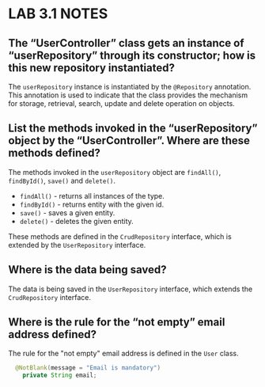 # LAB 3.1 NOTES

## The “UserController” class gets an instance of “userRepository” through its constructor; how is this new repository instantiated?

The `userRepository` instance is instantiated by the `@Repository` annotation. This annotation is used to indicate that the class provides the mechanism for storage, retrieval, search, update and delete operation on objects.


## List the methods invoked in the “userRepository” object by the “UserController”. Where are these methods defined?

The methods invoked in the `userRepository` object are `findAll()`, `findById()`, `save()` and `delete()`.

* `findAll()` - returns all instances of the type.
* `findById()` - returns entity with the given id.
* `save()` - saves a given entity.
* `delete()` - deletes the given entity.

These methods are defined in the `CrudRepository` interface, which is extended by the `UserRepository` interface.


## Where is the data being saved?

The data is being saved in the `UserRepository` interface, which extends the `CrudRepository` interface.

## Where is the rule for the “not empty” email address defined?

The rule for the "not empty" email address is defined in the `User` class.

```java
  @NotBlank(message = "Email is mandatory")
    private String email;
```